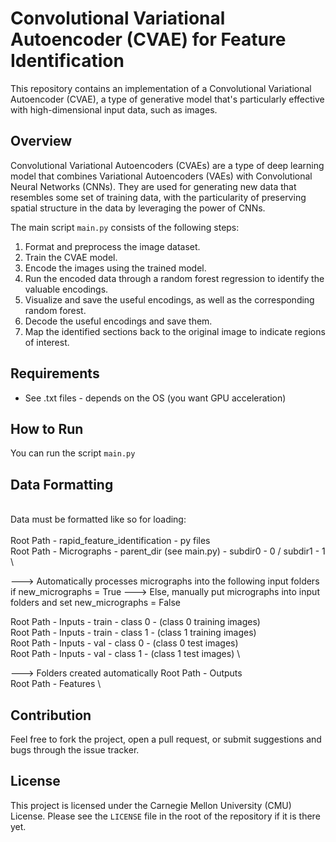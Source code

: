 # Convolutional Variational Autoencoder (CVAE) for Feature Identification

This repository contains an implementation of a Convolutional Variational Autoencoder (CVAE), a type of generative model that's particularly effective with high-dimensional input data, such as images.

## Overview

Convolutional Variational Autoencoders (CVAEs) are a type of deep learning model that combines Variational Autoencoders (VAEs) with Convolutional Neural Networks (CNNs). They are used for generating new data that resembles some set of training data, with the particularity of preserving spatial structure in the data by leveraging the power of CNNs.

The main script `main.py` consists of the following steps:
1. Format and preprocess the image dataset.
2. Train the CVAE model.
3. Encode the images using the trained model.
4. Run the encoded data through a random forest regression to identify the valuable encodings.
5. Visualize and save the useful encodings, as well as the corresponding random forest.
6. Decode the useful encodings and save them.
7. Map the identified sections back to the original image to indicate regions of interest.

## Requirements
- See .txt files - depends on the OS (you want GPU acceleration)

## How to Run
You can run the script `main.py`

## Data Formatting
\
Data must be formatted like so for loading:\
\
Root Path - rapid_feature_identification - py files \
Root Path - Micrographs - parent_dir (see main.py) - subdir0 - 0 / subdir1 - 1 \

---> Automatically processes micrographs into the following input folders if new_micrographs = True
---> Else, manually put micrographs into input folders and set new_micrographs = False

Root Path - Inputs - train - class 0 - (class 0 training images) \
Root Path - Inputs - train - class 1 - (class 1 training images) \
Root Path - Inputs - val - class 0 - (class 0 test images) \
Root Path - Inputs - val - class 1 - (class 1 test images) \

---> Folders created automatically
Root Path - Outputs \
Root Path - Features \


## Contribution
Feel free to fork the project, open a pull request, or submit suggestions and bugs through the issue tracker.

## License
This project is licensed under the Carnegie Mellon University (CMU) License. Please see the `LICENSE` file in the root of the repository if it is there yet. 
